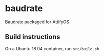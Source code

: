 # baudrate
Baudrate packaged for AttifyOS

## Build instructions

On a Ubuntu 18.04 container, run `src/build.sh`